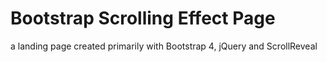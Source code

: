 # Bootstrap Scrolling Effect Page
a landing page created primarily with Bootstrap 4, jQuery and ScrollReveal